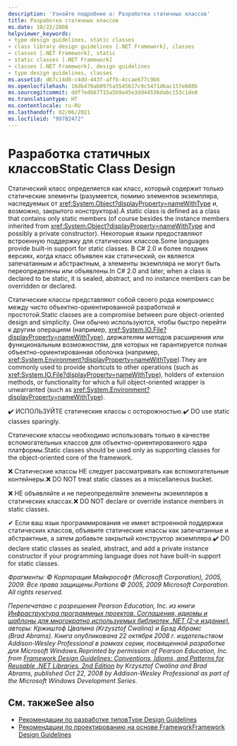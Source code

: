 ```yaml
---
description: 'Узнайте подробнее о: Разработка статичных классов'
title: Разработка статичных классов
ms.date: 10/22/2008
helpviewer_keywords:
- type design guidelines, static classes
- class library design guidelines [.NET Framework], classes
- classes [.NET Framework], static
- static classes [.NET Framework]
- classes [.NET Framework], design guidelines
- type design guidelines, classes
ms.assetid: d67c14d8-c4dd-443f-affb-4ccae677c9b6
ms.openlocfilehash: 16db470ab0975a5545617c9c5471d6ac157e688b
ms.sourcegitcommit: ddf7edb67715a5b9a45e3dd44536dabc153c1de0
ms.translationtype: HT
ms.contentlocale: ru-RU
ms.lasthandoff: 02/06/2021
ms.locfileid: "99782472"
---
```

# <a name="static-class-design"></a><span data-ttu-id="f5357-103">Разработка статичных классов</span><span class="sxs-lookup"><span data-stu-id="f5357-103">Static Class Design</span></span>

<span data-ttu-id="f5357-104">Статический класс определяется как класс, который содержит только статические элементы (разумеется, помимо элементов экземпляра, наследуемых от <xref:System.Object?displayProperty=nameWithType> и, возможно, закрытого конструктора).</span><span class="sxs-lookup"><span data-stu-id="f5357-104">A static class is defined as a class that contains only static members (of course besides the instance members inherited from <xref:System.Object?displayProperty=nameWithType> and possibly a private constructor).</span></span> <span data-ttu-id="f5357-105">Некоторые языки предоставляют встроенную поддержку для статических классов.</span><span class="sxs-lookup"><span data-stu-id="f5357-105">Some languages provide built-in support for static classes.</span></span> <span data-ttu-id="f5357-106">В C# 2.0 и более поздних версиях, когда класс объявлен как статический, он является запечатанным и абстрактным, а элементы экземпляра не могут быть переопределены или объявлены.</span><span class="sxs-lookup"><span data-stu-id="f5357-106">In C# 2.0 and later, when a class is declared to be static, it is sealed, abstract, and no instance members can be overridden or declared.</span></span>

 <span data-ttu-id="f5357-107">Статические классы представляют собой своего рода компромисс между чисто объектно-ориентированной разработкой и простотой.</span><span class="sxs-lookup"><span data-stu-id="f5357-107">Static classes are a compromise between pure object-oriented design and simplicity.</span></span> <span data-ttu-id="f5357-108">Они обычно используются, чтобы быстро перейти к другим операциям (например, <xref:System.IO.File?displayProperty=nameWithType>), держателям методов расширения или функциональным возможностям, для которых не гарантируется полная объектно-ориентированная оболочка (например, <xref:System.Environment?displayProperty=nameWithType>).</span><span class="sxs-lookup"><span data-stu-id="f5357-108">They are commonly used to provide shortcuts to other operations (such as <xref:System.IO.File?displayProperty=nameWithType>), holders of extension methods, or functionality for which a full object-oriented wrapper is unwarranted (such as <xref:System.Environment?displayProperty=nameWithType>).</span></span>

 <span data-ttu-id="f5357-109">✔️ ИСПОЛЬЗУЙТЕ статические классы c осторожностью.</span><span class="sxs-lookup"><span data-stu-id="f5357-109">✔️ DO use static classes sparingly.</span></span>

 <span data-ttu-id="f5357-110">Статические классы необходимо использовать только в качестве вспомогательных классов для объектно-ориентированного ядра платформы.</span><span class="sxs-lookup"><span data-stu-id="f5357-110">Static classes should be used only as supporting classes for the object-oriented core of the framework.</span></span>

 <span data-ttu-id="f5357-111">❌ Статические классы НЕ следует рассматривать как вспомогательные контейнеры.</span><span class="sxs-lookup"><span data-stu-id="f5357-111">❌ DO NOT treat static classes as a miscellaneous bucket.</span></span>

 <span data-ttu-id="f5357-112">❌ НЕ объявляйте и не переопределяйте элементы экземпляров в статических классах.</span><span class="sxs-lookup"><span data-stu-id="f5357-112">❌ DO NOT declare or override instance members in static classes.</span></span>

 <span data-ttu-id="f5357-113">✔ Если ваш язык программирования не имеет встроенной поддержки статических классов,️ объявите статические классы как запечатанные и абстрактные, а затем добавьте закрытый конструктор экземпляра.</span><span class="sxs-lookup"><span data-stu-id="f5357-113">✔️ DO declare static classes as sealed, abstract, and add a private instance constructor if your programming language does not have built-in support for static classes.</span></span>

 <span data-ttu-id="f5357-114">*Фрагменты: © Корпорация Майкрософт (Microsoft Corporation), 2005, 2009. Все права защищены.*</span><span class="sxs-lookup"><span data-stu-id="f5357-114">*Portions © 2005, 2009 Microsoft Corporation. All rights reserved.*</span></span>

 <span data-ttu-id="f5357-115">*Перепечатано с разрешения Pearson Education, Inc. из книги [Инфраструктура программных проектов. Соглашения, идиомы и шаблоны для многократно используемых библиотек .NET (2-е издание)](https://www.informit.com/store/framework-design-guidelines-conventions-idioms-and-9780321545619), авторы: Кржиштоф Цвалина (Krzysztof Cwalina) и Брэд Абрамс (Brad Abrams). Книга опубликована 22 октября 2008 г. издательством Addison-Wesley Professional в рамках серии, посвященной разработке для Microsoft Windows.*</span><span class="sxs-lookup"><span data-stu-id="f5357-115">*Reprinted by permission of Pearson Education, Inc. from [Framework Design Guidelines: Conventions, Idioms, and Patterns for Reusable .NET Libraries, 2nd Edition](https://www.informit.com/store/framework-design-guidelines-conventions-idioms-and-9780321545619) by Krzysztof Cwalina and Brad Abrams, published Oct 22, 2008 by Addison-Wesley Professional as part of the Microsoft Windows Development Series.*</span></span>

## <a name="see-also"></a><span data-ttu-id="f5357-116">См. также</span><span class="sxs-lookup"><span data-stu-id="f5357-116">See also</span></span>

- [<span data-ttu-id="f5357-117">Рекомендации по разработке типов</span><span class="sxs-lookup"><span data-stu-id="f5357-117">Type Design Guidelines</span></span>](type.md)
- [<span data-ttu-id="f5357-118">Рекомендации по проектированию на основе Framework</span><span class="sxs-lookup"><span data-stu-id="f5357-118">Framework Design Guidelines</span></span>](index.md)
